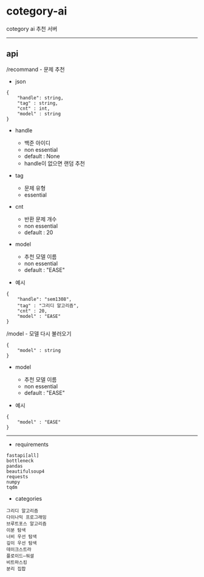 # cotegory-ai
cotegory ai 추천 서버

---
## api 

/recommand - 문제 추천
- json
```
{
    "handle": string,
    "tag" : string,
    "cnt" : int, 
    "model" : string
}
```
- handle
  + 백준 아이디
  + non essential
  + default : None
  + handle이 없으면 랜덤 추천

- tag 
  + 문제 유형
  + essential
 
- cnt
  + 반환 문제 개수 
  + non essential
  + default : 20

- model
  + 추천 모델 이름
  + non essential
  + default : "EASE"

- 예시
```
{
    "handle": "sem1308",
    "tag" : "그리디 알고리즘",
    "cnt" : 20, 
    "model" : "EASE"
}
```

/model - 모델 다시 불러오기
```
{
    "model" : string
}
```
- model
  + 추천 모델 이름
  + non essential
  + default : "EASE"

- 예시
```
{
    "model" : "EASE"
}
```

---
+ requirements
```
fastapi[all]
bottleneck
pandas
beautifulsoup4
requests
numpy
tqdm
```

+ categories
```
그리디 알고리즘
다이나믹 프로그래밍
브루트포스 알고리즘
이분 탐색
너비 우선 탐색
깊이 우선 탐색
데이크스트라
플로이드–워셜
비트마스킹
분리 집합
```
